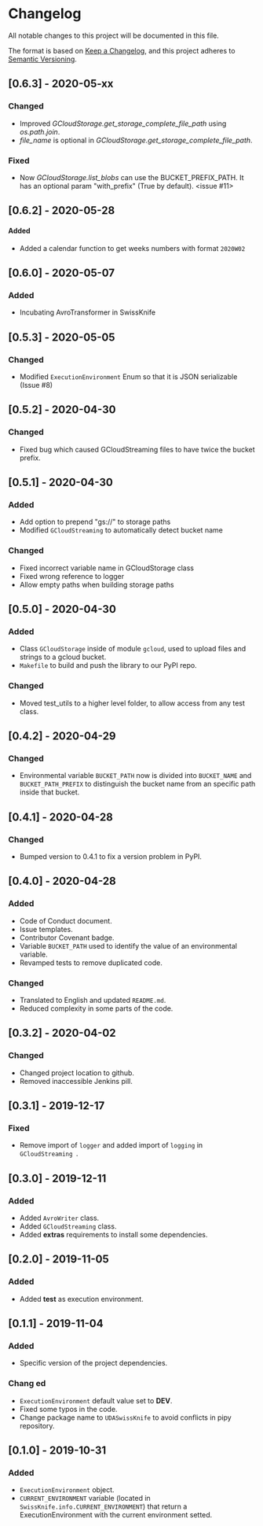 # Changelog
All notable changes to this project will be documented in this file.

The format is based on [Keep a Changelog](https://keepachangelog.com/en/1.0.0/),
and this project adheres to [Semantic Versioning](https://semver.org/spec/v2.0.0.html).

## [0.6.3] - 2020-05-xx
### Changed
- Improved *GCloudStorage.get_storage_complete_file_path* using *os.path.join*.
- *file_name* is optional in *GCloudStorage.get_storage_complete_file_path*.
### Fixed
- Now *GCloudStorage.list_blobs* can use the BUCKET_PREFIX_PATH. It has an optional param "with_prefix" (True by default). <issue #11>

## [0.6.2] - 2020-05-28
#### Added
- Added a calendar function to get weeks numbers with format `2020W02`

## [0.6.0] - 2020-05-07
### Added
- Incubating AvroTransformer in SwissKnife 

## [0.5.3] - 2020-05-05
### Changed
- Modified `ExecutionEnvironment` Enum so that it is JSON serializable (Issue #8)

## [0.5.2] - 2020-04-30
### Changed
- Fixed bug which caused GCloudStreaming files to have twice the bucket prefix.

## [0.5.1] - 2020-04-30
### Added
- Add option to prepend "gs://" to storage paths
-  Modified `GCloudStreaming` to automatically detect bucket name 
### Changed
- Fixed incorrect variable name in GCloudStorage class
- Fixed wrong reference to logger
- Allow empty paths when building storage paths

## [0.5.0] - 2020-04-30
### Added
- Class `GCloudStorage` inside of module `gcloud`, used to upload files and strings to a gcloud bucket.
- `Makefile` to build and push the library to our PyPI repo.
### Changed
- Moved test_utils to a higher level folder, to allow access from any test class.

## [0.4.2] - 2020-04-29
### Changed
- Environmental variable `BUCKET_PATH` now is divided into `BUCKET_NAME` and `BUCKET_PATH_PREFIX` to distinguish the bucket name from an specific path inside that bucket.

## [0.4.1] - 2020-04-28
### Changed
- Bumped version to 0.4.1 to fix a version problem in PyPI.

## [0.4.0] - 2020-04-28
### Added
- Code of Conduct document.
- Issue templates.
- Contributor Covenant badge.
- Variable `BUCKET_PATH` used to identify the value of an environmental variable.
- Revamped tests to remove duplicated code.
### Changed
- Translated to English and updated `README.md`.
- Reduced complexity in some parts of the code.

## [0.3.2] - 2020-04-02
### Changed
- Changed project location to github.
- Removed inaccessible Jenkins pill.

## [0.3.1] - 2019-12-17
### Fixed
- Remove import of `logger` and added import of `logging` in `GCloudStreaming `.

## [0.3.0] - 2019-12-11
### Added
- Added `AvroWriter` class.
- Added `GCloudStreaming` class.
- Added **extras** requirements to install some dependencies.

## [0.2.0] - 2019-11-05
### Added
- Added **test** as execution environment.

## [0.1.1] - 2019-11-04
### Added
- Specific version of the project dependencies.
### Chang ed
- `ExecutionEnvironment` default value set to **DEV**.
- Fixed some typos in the code.
- Change package name to `UDASwissKnife` to avoid conflicts in pipy repository.

## [0.1.0] - 2019-10-31
### Added
- `ExecutionEnvironment` object.
- `CURRENT_ENVIRONMENT` variable (located in `SwissKnife.info.CURRENT_ENVIRONMENT`) that return a ExecutionEnvironment with the current environment setted.

